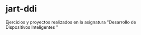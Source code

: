 # jart-ddi
Ejercicios y proyectos realizados en la asignatura "Desarrollo de Dispositivos Inteligentes "
